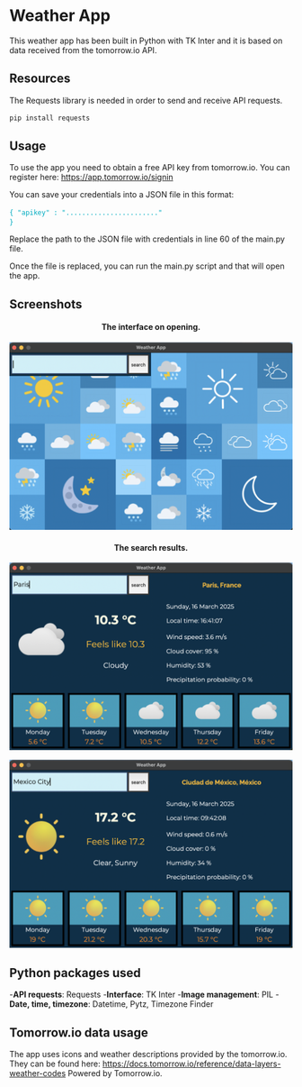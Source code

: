 # Weather App

This weather app has been built in Python with TK Inter and it is based on data received from the tomorrow.io API.

## Resources

The Requests library is needed in order to send and receive API requests.

```bash
pip install requests
```

## Usage

To use the app you need to obtain a free API key from tomorrow.io. You can register here:
https://app.tomorrow.io/signin

You can save your credentials into a JSON file in this format:

<code style="color : #00acc1">{
    "apikey" : "......................."
}</code>

Replace the path to the JSON file with credentials in line 60 of the main.py file.

Once the file is replaced, you can run the main.py script and that will open the app.

## Screenshots

<h4 align="center">The interface on opening.</h4>
<p align="center">
  <img src="https://raw.githubusercontent.com/xKatyJane/Weather_app/main/Screenshots/Main_menu.png" width="650">
</p>

<h4 align="center">The search results.</h4>
<p align="center">
  <img src="https://raw.githubusercontent.com/xKatyJane/Weather_app/main/Screenshots/Search_result_1.png" width="650">
</p>

<p align="center">
  <img src="https://raw.githubusercontent.com/xKatyJane/Weather_app/main/Screenshots/Search_result_2.png" width="650">
</p>

## Python packages used

-**API requests**: Requests
-**Interface**: TK Inter
-**Image management**: PIL
-**Date, time, timezone**: Datetime, Pytz, Timezone Finder

## Tomorrow.io data usage

The app uses icons and weather descriptions provided by the tomorrow.io. They can be found here:
https://docs.tomorrow.io/reference/data-layers-weather-codes
Powered by Tomorrow.io.
